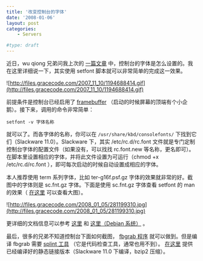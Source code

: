 ```yaml
---
title: '改变控制台的字体'
date: '2008-01-06'
layout: post
categories:
    - Servers

#type: draft
---
```


近日，wu qiong 兄弟问我上次的 [一篇文章]({{site.urls}}/posts/130/) 中，控制台的字体是怎么设置的。我在这里详细说一下，其实使用 setfont 脚本就可以非常简单的完成这一效果。

![http://files.gracecode.com/2007_11_10/1194688414.gif](http://files.gracecode.com/2007_11_10/1194688414.gif)

前提条件是控制台已经启用了  [framebuffer](http://en.wikipedia.org/wiki/Framebuffer)  （启动的时候屏幕的顶端有个小企鹅）。接下来，调用的命令非常简单：

    setfont -v 字体名称

就可以了。而各字体的名称，你可以在 `/usr/share/kbd/consolefonts/` 下找到它们（Slackware 11.0）。Slackware 下，其实 /etc/rc.d/rc.font 文件就是专门定制控制台字体的配置文件（如果没有，可以找找 rc.font.new 等名称，更名即可）。在脚本里设置相应的字体，并将此文件设置为可运行（chmod +x /etc/rc.d/rc.font ），即可每次启动的时候自动设置成相应的字体。

本人推荐使用 term 系列字体，比如 ter-g16f.psf.gz 字体的效果就非常的好。截图中的字体则是 sc.fnt.gz 字体。下面是使用 sc.fnt.gz 字体查看 setfont 的 man 的效果（ [在这里](http://www.yupoo.com/photos/view?id=ff808081173a6ebe0117499e4df500a6) 可以查看大图）。

![http://files.gracecode.com/2008_01_05/281199310.jpg](http://files.gracecode.com/2008_01_05/281199310.jpg)

更详细的文档信息可以参考 [这里](http://linux.die.net/man/8/setfont) 和 [这里（Debian 系统）](http://www.linuxsir.org/bbs/thread120259.html) 。

最后，很多的兄弟不知道控制台下面如何截图， [fbgrab 程序](http://hem.bredband.net/gmogmo/fbgrab/) 就可以做到。但是编译 fbgrab 需要  [splint 工具](http://www.splint.org/) （它是代码检查工具，通常也用不到）。 [在这里](http://files.gracecode.com/2008_01_05/1199531802.bz2) 提供已经编译好的静态链接版本（Slackware 11.0 下编译，bzip2 压缩）。
